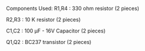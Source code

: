 Components Used:
R1,R4 : 330 ohm resistor (2 pieces)

R2,R3 : 10 K resistor (2 pieces)

C1,C2 : 100 µF - 16V Capacitor (2 pieces)

Q1,Q2 : BC237 transistor (2 pieces)
